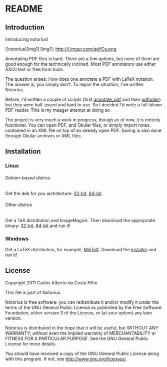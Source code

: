 README
======

Introduction
------------

Introducing notorius!

![notorius][img1]
[img1]: http://i.imgur.com/qeYCo.png

Annotating PDF files is hard. There are a few options, but none of them are good
enough for the technically inclined. Most PDF annotators use either ASCII text
or free form tools.

The question arises: How does one annotate a PDF with LaTeX notation. The answer
is, you simply don't. To repair the situation, I've written Notorius.

Before, I'd written a couple of scripts (first
[annotate_pdf](https://github.com/cako/annotate_pdf) and then
[pdfnoter](https://github.com/cako/pdfnoter)) but they were half-assed and hard
to use. So I decided I'd write a full-blown PDF reader. This is my meager
attempt at doing so.

The project is very much a work in progress, though as of now, it is entirely
functional. You can open PDF, and Okular files, or simply import notes contained
in an XML file on top of an already open PDF. Saving is also done through Okular
archives or XML files.


Installation
------------
### Linux

###### Debian-based distros

Get the deb for you architecture:
[32-bit](https://github.com/downloads/cako/notorius/notorius-0.1_i386.deb),
[64-bit](https://github.com/downloads/cako/notorius/notorius-0.1_amd64.deb). 

###### Other distros

Get a TeX distribution and ImageMagick. Then download the appropriate binary:
[32-bit](https://github.com/downloads/cako/notorius/notorius.32),
[64-bit](https://github.com/downloads/cako/notorius/notorius.64) and run it!

### Windows

Get a LaTeX distribution, for example, [MikTeX](http://miktex.org/2.9/setup).
Download the
[installer](https://github.com/downloads/cako/notorius/notorius0.1-setup.exe)
and run it!


License
------- 
Copyright 2011 Carlos Alberto da Costa Filho

This file is part of Notorius.

Notorius is free software: you can redistribute it and/or modify
it under the terms of the GNU General Public License as published by
the Free Software Foundation, either version 3 of the License, or
(at your option) any later version.

Notorius is distributed in the hope that it will be useful,
but WITHOUT ANY WARRANTY; without even the implied warranty of
MERCHANTABILITY or FITNESS FOR A PARTICULAR PURPOSE. See the
GNU General Public License for more details.

You should have received a copy of the GNU General Public License
along with this program. If not, see <http://www.gnu.org/licenses/>.
